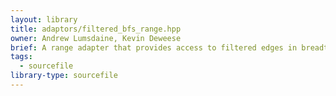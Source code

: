 ```yaml
---
layout: library
title: adaptors/filtered_bfs_range.hpp
owner: Andrew Lumsdaine, Kevin Deweese
brief: A range adapter that provides access to filtered edges in breadth-first order
tags:
  - sourcefile
library-type: sourcefile
---
```


```{index} filtered_bfs_range.hpp
```
